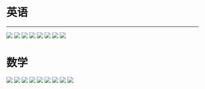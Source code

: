 # 英语
---

![](https://gitee.com/KawYang/Notes/raw/master/HomeWork/01.jpg)
![](https://gitee.com/KawYang/Notes/raw/master/HomeWork/02.jpg)
![](https://gitee.com/KawYang/Notes/raw/master/HomeWork/03.jpg)
![](https://gitee.com/KawYang/Notes/raw/master/HomeWork/04.jpg)
![](https://gitee.com/KawYang/Notes/raw/master/HomeWork/05.jpg)
![](https://gitee.com/KawYang/Notes/raw/master/HomeWork/06.jpg)
![](https://gitee.com/KawYang/Notes/raw/master/HomeWork/07.jpg)
![](https://gitee.com/KawYang/Notes/raw/master/HomeWork/08.jpg)

# 数学

![](https://gitee.com/KawYang/Notes/raw/master/HomeWork/091.jpg)
![](https://gitee.com/KawYang/Notes/raw/master/HomeWork/092.jpg)
![](https://gitee.com/KawYang/Notes/raw/master/HomeWork/093.jpg)
![](https://gitee.com/KawYang/Notes/raw/master/HomeWork/094.jpg)
![](https://gitee.com/KawYang/Notes/raw/master/HomeWork/095.jpg)
![](https://gitee.com/KawYang/Notes/raw/master/HomeWork/096.jpg)
![](https://gitee.com/KawYang/Notes/raw/master/HomeWork/097.jpg)
![](https://gitee.com/KawYang/Notes/raw/master/HomeWork/098.jpg)
![](https://gitee.com/KawYang/Notes/raw/master/HomeWork/099.jpg)